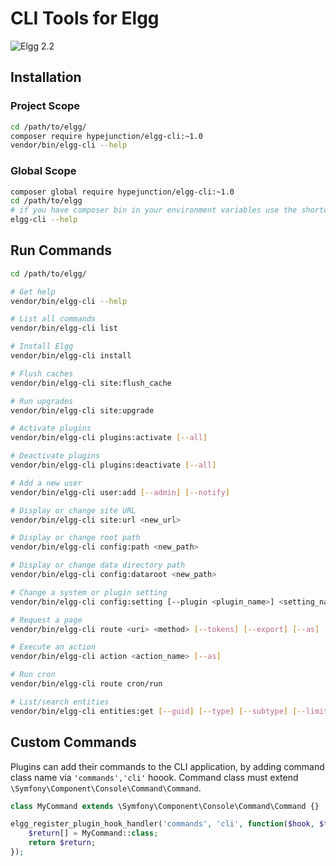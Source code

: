 CLI Tools for Elgg
==================
![Elgg 2.2](https://img.shields.io/badge/Elgg-2.2-orange.svg?style=flat-square)

## Installation

### Project Scope

```sh
cd /path/to/elgg/
composer require hypejunction/elgg-cli:~1.0
vendor/bin/elgg-cli --help
```

### Global Scope

```sh
composer global require hypejunction/elgg-cli:~1.0
cd /path/to/elgg
# if you have composer bin in your environment variables use the shortcut
elgg-cli --help
```

## Run Commands

```sh
cd /path/to/elgg/

# Get help
vendor/bin/elgg-cli --help

# List all commands
vendor/bin/elgg-cli list

# Install Elgg
vendor/bin/elgg-cli install

# Flush caches
vendor/bin/elgg-cli site:flush_cache

# Run upgrades
vendor/bin/elgg-cli site:upgrade

# Activate plugins
vendor/bin/elgg-cli plugins:activate [--all]

# Deactivate plugins
vendor/bin/elgg-cli plugins:deactivate [--all]

# Add a new user
vendor/bin/elgg-cli user:add [--admin] [--notify]

# Display or change site URL
vendor/bin/elgg-cli site:url <new_url>

# Display or change root path
vendor/bin/elgg-cli config:path <new_path>

# Display or change data directory path
vendor/bin/elgg-cli config:dataroot <new_path>

# Change a system or plugin setting
vendor/bin/elgg-cli config:setting [--plugin <plugin_name>] <setting_name> <setting_new_value>

# Request a page
vendor/bin/elgg-cli route <uri> <method> [--tokens] [--export] [--as]

# Execute an action
vendor/bin/elgg-cli action <action_name> [--as]

# Run cron
vendor/bin/elgg-cli route cron/run

# List/search entities
vendor/bin/elgg-cli entities:get [--guid] [--type] [--subtype] [--limit] [--offset] [--keyword] [--full-view]
```

## Custom Commands

Plugins can add their commands to the CLI application, by adding command class name via
`'commands','cli'` hoook. Command class must extend `\Symfony\Component\Console\Command\Command`.

```php
class MyCommand extends \Symfony\Component\Console\Command\Command {}

elgg_register_plugin_hook_handler('commands', 'cli', function($hook, $type, $return) {
	$return[] = MyCommand::class;
	return $return;
});
```
